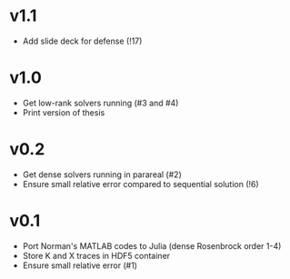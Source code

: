 # v1.1

- Add slide deck for defense (!17)

# v1.0

- Get low-rank solvers running (#3 and #4)
- Print version of thesis

# v0.2

- Get dense solvers running in parareal (#2)
- Ensure small relative error compared to sequential solution (!6)

# v0.1

- Port Norman's MATLAB codes to Julia (dense Rosenbrock order 1-4)
- Store K and X traces in HDF5 container
- Ensure small relative error (#1)
